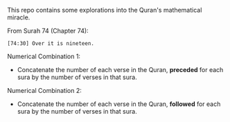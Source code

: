 This repo contains some explorations into the Quran's mathematical miracle.

From Surah 74 (Chapter 74):

```
[74:30] Over it is nineteen.
```

Numerical Combination 1:

- Concatenate the number of each verse in the Quran, **preceded** for each sura by the number of verses in that sura.

Numerical Combination 2:

- Concatenate the number of each verse in the Quran, **followed** for each sura by the number of verses in that sura.
